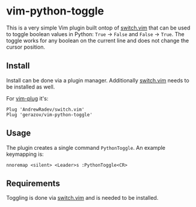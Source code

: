 # vim-python-toggle

This is a very simple Vim plugin built ontop of [switch.vim](https://github.com/AndrewRadev/switch.vim) that can be used to toggle boolean values in Python: `True` → `False` and `False` → `True`.
The toggle works for any boolean on the current line and does not change the cursor position.

## Install

Install can be done via a plugin manager. Additionally [switch.vim](https://github.com/AndrewRadev/switch.vim) needs to be installed as well.

For [vim-plug](https://github.com/junegunn/vim-plug) it's:

```vim
Plug 'AndrewRadev/switch.vim'
Plug 'gerazov/vim-python-toggle'
```

## Usage

The plugin creates a single command `PythonToggle`. An example keymapping is:

```vim
nnoremap <silent> <Leader>s :PythonToggle<CR>
```

## Requirements 

Toggling is done via [switch.vim](https://github.com/AndrewRadev/switch.vim) and is needed to be installed.
